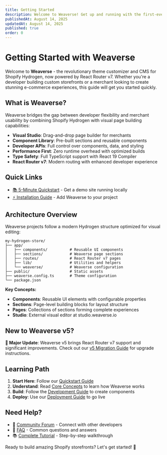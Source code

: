 ```yaml
---
title: Getting Started
description: Welcome to Weaverse! Get up and running with the first-ever Theme Customizer & CMS for Shopify Hydrogen in minutes.
publishedAt: August 14, 2025
updatedAt: August 14, 2025
published: true
order: 0
---
```


# Getting Started with Weaverse

Welcome to **Weaverse** - the revolutionary theme customizer and CMS for Shopify Hydrogen, now powered by React Router v7. Whether you're a developer building custom storefronts or a merchant looking to create stunning e-commerce experiences, this guide will get you started quickly.

## What is Weaverse?

Weaverse bridges the gap between developer flexibility and merchant usability by combining Shopify Hydrogen with visual page building capabilities:

- **Visual Studio**: Drag-and-drop page builder for merchants
- **Component Library**: Pre-built sections and reusable components
- **Developer APIs**: Full control over components, data, and styling
- **Performance First**: Zero runtime overhead with optimized builds
- **Type Safety**: Full TypeScript support with React 19 Compiler
- **React Router v7**: Modern routing with enhanced developer experience

## Quick Links

- [📚 5-Minute Quickstart](/docs/getting-started/quickstart) - Get a demo site running locally
- [⚡ Installation Guide](/docs/getting-started/installation) - Add Weaverse to your project

## Architecture Overview

Weaverse projects follow a modern Hydrogen structure optimized for visual editing:

```
my-hydrogen-store/
├── app/
│   ├── components/          # Reusable UI components
│   ├── sections/            # Weaverse page sections  
│   ├── routes/              # React Router v7 pages
│   ├── lib/                 # Utilities and helpers
│   └── weaverse/            # Weaverse configuration
├── public/                  # Static assets
├── weaverse.config.ts       # Theme configuration
└── package.json
```

**Key Concepts:**
- **Components**: Reusable UI elements with configurable properties
- **Sections**: Page-level building blocks for layout structure  
- **Pages**: Collections of sections forming complete experiences
- **Studio**: External visual editor at studio.weaverse.io

## New to Weaverse v5?

**🚀 Major Update**: Weaverse v5 brings React Router v7 support and significant improvements. Check out our [v5 Migration Guide](/docs/migration-advanced/v5-migration) for upgrade instructions.

## Learning Path

1. **Start Here**: Follow our [Quickstart Guide](/docs/getting-started/quickstart)
2. **Understand**: Read [Core Concepts](/docs/core-concepts) to learn how Weaverse works
3. **Build**: Follow the [Development Guide](/docs/development-guide) to create components
4. **Deploy**: Use our [Deployment Guide](/docs/deployment) to go live

## Need Help?

- 💬 [Community Forum](/docs/community) - Connect with other developers
- 📖 [FAQ](/docs/resources/faq) - Common questions and answers
- 📚 [Complete Tutorial](/docs/resources/tutorials/tutorial) - Step-by-step walkthrough

Ready to build amazing Shopify storefronts? Let's get started! 🚀